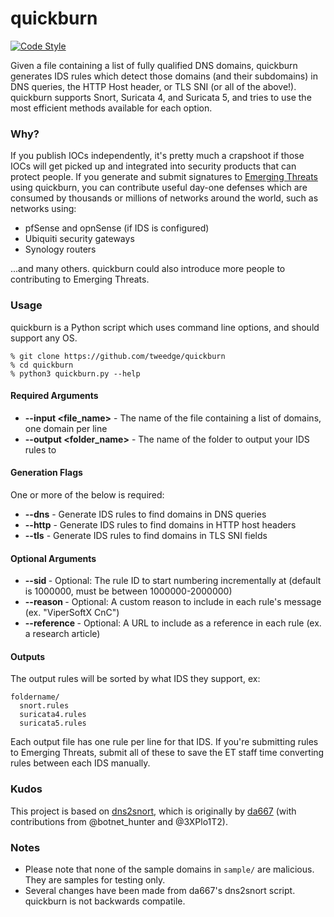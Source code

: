 # quickburn

[![Code Style](https://img.shields.io/badge/code%20style-black-black)](https://github.com/psf/black)

Given a file containing a list of fully qualified DNS domains, quickburn generates IDS rules which detect those domains (and their subdomains) in DNS queries, the HTTP Host header, or TLS SNI (or all of the above!). quickburn supports Snort, Suricata 4, and Suricata 5, and tries to use the most efficient methods available for each option.

### Why?

If you publish IOCs independently, it's pretty much a crapshoot if those IOCs will get picked up and integrated into security products that can protect people. If you generate and submit signatures to [Emerging Threats](https://rules.emergingthreats.net/) using quickburn, you can contribute useful day-one defenses which are consumed by thousands or millions of networks around the world, such as networks using:

* pfSense and opnSense (if IDS is configured)
* Ubiquiti security gateways
* Synology routers

...and many others. quickburn could also introduce more people to contributing to Emerging Threats.

### Usage

quickburn is a Python script which uses command line options, and should support any OS.

```
% git clone https://github.com/tweedge/quickburn
% cd quickburn
% python3 quickburn.py --help
```

#### Required Arguments

* **--input <file_name>** - The name of the file containing a list of domains, one domain per line
* **--output <folder_name>** - The name of the folder to output your IDS rules to

#### Generation Flags

One or more of the below is required:

* **--dns** - Generate IDS rules to find domains in DNS queries
* **--http** - Generate IDS rules to find domains in HTTP host headers
* **--tls** - Generate IDS rules to find domains in TLS SNI fields

#### Optional Arguments

* **--sid <integer>** - Optional: The rule ID to start numbering incrementally at (default is 1000000, must be between 1000000-2000000)
* **--reason <text>** - Optional: A custom reason to include in each rule's message (ex. "ViperSoftX CnC")
* **--reference <text>** - Optional: A URL to include as a reference in each rule (ex. a research article)

#### Outputs

The output rules will be sorted by what IDS they support, ex:

```
foldername/
  snort.rules
  suricata4.rules
  suricata5.rules
```

Each output file has one rule per line for that IDS. If you're submitting rules to Emerging Threats, submit all of these to save the ET staff time converting rules between each IDS manually.

### Kudos

This project is based on [dns2snort](https://github.com/da667/dns2snort), which is originally by [da667](https://github.com/da667) (with contributions from @botnet_hunter and @3XPlo1T2).

### Notes

* Please note that none of the sample domains in `sample/` are malicious. They are samples for testing only.
* Several changes have been made from da667's dns2snort script. quickburn is not backwards compatile.